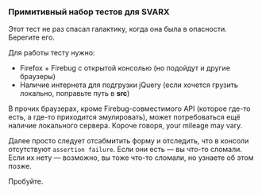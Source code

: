 ### Примитивный набор тестов для SVARX ###

Этот тест не раз спасал галактику, когда она была в опасности.
Берегите его.

Для работы тесту нужно:

  * Firefox + Firebug с открытой консолью (но подойдут и другие браузеры)
  * Наличие интернета для подгрузки jQuery (если хочется грузить локально, поправьте путь в **src**)

В прочих браузерах, кроме Firebug-совместимого API (которое где-то есть, а где-то приходится эмулировать), может потребоваться ещё наличие локального сервера.
Короче говоря, your mileage may vary.

Далее просто следует отсабмитить форму и отследить, что в консоли отсутствуют `assertion failure`.
Если они есть — вы что-то сломали.
Если их нету — возможно, вы тоже что-то сломали, но узнаете об этом позже.

Пробуйте.